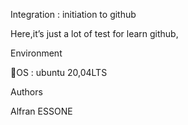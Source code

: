 Integration : initiation to github

Here,it’s just a lot of test for learn github,

Environment 

OS : ubuntu 20,04LTS


Authors 

Alfran ESSONE
